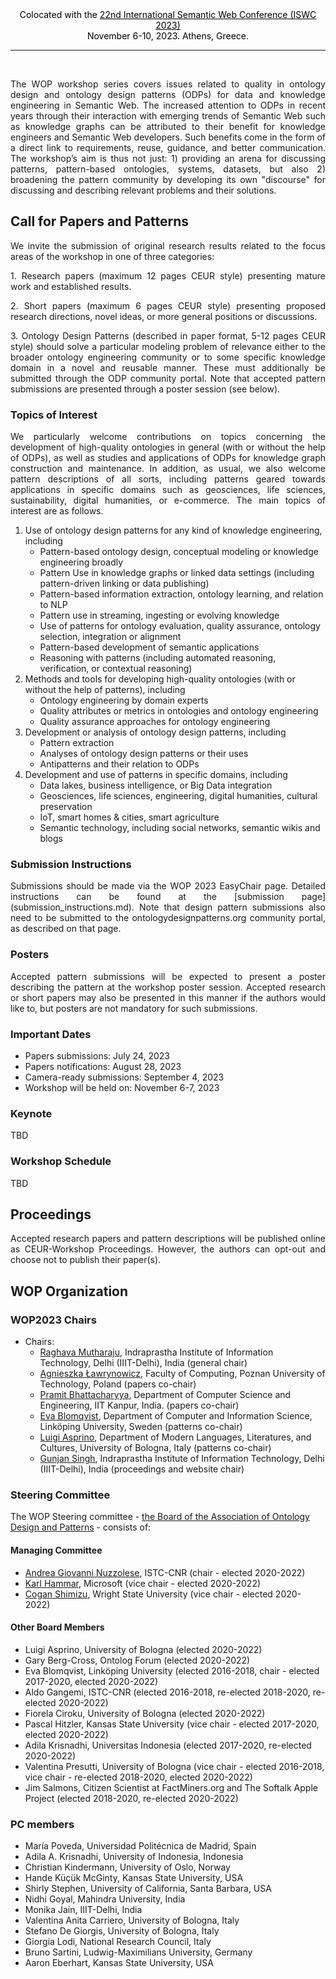 <center><span style="color:black;">Colocated with the <a href="https://iswc2023.semanticweb.org/" style="color:black;">22nd International Semantic Web Conference (ISWC 2023)</a></span><br><span style="color:black;"> November 6-10, 2023. Athens, Greece.</span></center><hr style="border-color: blue;"><br>

<p style="text-align: justify;">The WOP workshop series covers issues related to quality in ontology design and ontology design patterns (ODPs) for data and knowledge engineering in Semantic Web. The increased attention to ODPs in recent years through their interaction with emerging trends of Semantic Web such as knowledge graphs can be attributed to their benefit for knowledge engineers and Semantic Web developers. Such benefits come in the form of a direct link to requirements, reuse, guidance, and better communication. The workshop’s aim is thus not just: 1) providing an arena for discussing patterns, pattern-based ontologies, systems, datasets, but also 2) broadening the pattern community by developing its own "discourse" for discussing and describing relevant problems and their solutions.</p>


## Call for Papers and Patterns
<p style="text-align: justify;">We invite the submission of original research results related to the focus areas of the workshop in one of three categories:</p>

<p style="text-align: justify;">1. Research papers (maximum 12 pages CEUR style) presenting mature work and established results.</p>
<p style="text-align: justify;">2. Short papers (maximum 6 pages CEUR style) presenting proposed research directions, novel ideas, or more general positions or discussions.</p>
<p style="text-align: justify;">3. Ontology Design Patterns (described in paper format, 5-12 pages CEUR style) should solve a particular modeling problem of relevance either to the broader ontology engineering community or to some specific knowledge domain in a novel and reusable manner. These must additionally be submitted through the ODP community portal. Note that accepted pattern submissions are presented through a poster session (see below).</p>

### Topics of Interest
<p style="text-align: justify;">We particularly welcome contributions on topics concerning the development of high-quality ontologies in general (with or without the help of ODPs), as well as studies and applications of ODPs for knowledge graph construction and maintenance. In addition, as usual, we also welcome pattern descriptions of all sorts, including patterns geared towards applications in specific domains such as geosciences, life sciences, sustainability, digital humanities, or e-commerce. The main topics of interest are as follows.</p>

1. Use of ontology design patterns for any kind of knowledge engineering, including
	- Pattern-based ontology design, conceptual modeling or knowledge engineering broadly
	- Pattern Use in knowledge graphs or linked data settings (including pattern-driven linking or data publishing)
	- Pattern-based information extraction, ontology learning, and relation to NLP
	- Pattern use in streaming, ingesting or evolving knowledge
	- Use of patterns for ontology evaluation, quality assurance, ontology selection, integration or alignment
	- Pattern-based development of semantic applications
	- Reasoning with patterns (including automated reasoning, verification, or contextual reasoning)
2. Methods and tools for developing high-quality ontologies (with or without the help of patterns), including
	- Ontology engineering by domain experts
	- Quality attributes or metrics in ontologies and ontology engineering
	- Quality assurance approaches for ontology engineering
3. Development or analysis of ontology design patterns, including
	- Pattern extraction
	- Analyses of ontology design patterns or their uses
	- Antipatterns and their relation to ODPs
4. Development and use of patterns in specific domains, including
	- Data lakes, business intelligence, or Big Data integration
	- Geosciences, life sciences, engineering, digital humanities, cultural preservation
	- IoT, smart homes & cities, smart agriculture
	- Semantic technology, including social networks, semantic wikis and blogs


### Submission Instructions
<p style="text-align: justify;">Submissions should be made via the WOP 2023 EasyChair page. Detailed instructions can be found at the [submission page](submission_instructions.md). Note that design pattern submissions also need to be submitted to the ontologydesignpatterns.org community portal, as described on that page.</p>

### Posters
<p style="text-align: justify;">Accepted pattern submissions will be expected to present a poster describing the pattern at the workshop poster session. Accepted research or short papers may also be presented in this manner if the authors would like to, but posters are not mandatory for such submissions.</p>

### Important Dates
- Papers submissions: July 24, 2023 
- Papers notifications: August 28, 2023 
- Camera-ready submissions: September 4, 2023 
- Workshop will be held on: November 6-7, 2023

### Keynote
TBD

### Workshop Schedule
TBD

## Proceedings
<p style="text-align: justify;">Accepted research papers and pattern descriptions will be published online as CEUR-Workshop Proceedings. However, the authors can opt-out and choose not to publish their paper(s).</p>

## WOP Organization
### WOP2023 Chairs
* Chairs:
  * [Raghava Mutharaju](https://iiitd.ac.in/raghavam), Indraprastha Institute of Information Technology, Delhi (IIIT-Delhi), India (general chair)
  * [Agnieszka Ławrynowicz](http://www.cs.put.poznan.pl/alawrynowicz), Faculty of Computing, Poznan University of Technology, Poland (papers co-chair)
  * [Pramit Bhattacharyya](https://www.linkedin.com/in/pramit-bhattacharyya-9a4060122/), Department of Computer Science and Engineering, IIT Kanpur, India. (papers co-chair)
  * [Eva Blomqvist](https://www.evablomqvist.se/), Department of Computer and Information Science, Linköping University, Sweden (patterns co-chair)
  * [Luigi Asprino](http://luigiasprino.it/), Department of Modern Languages, Literatures, and Cultures, University of Bologna, Italy (patterns co-chair)
  * [Gunjan Singh](https://gunjansingh1.github.io/), Indraprastha Institute of Information Technology, Delhi (IIIT-Delhi), India (proceedings and website chair)

### Steering Committee
The WOP Steering committee - [the Board of the Association of Ontology Design and Patterns](http://ontologydesignpatterns.org/wiki/ODPA) - consists of: 
#### Managing Committee
* [Andrea Giovanni Nuzzolese](https://www.istc.cnr.it/it/people/andrea-giovanni-nuzzolese), ISTC-CNR (chair - elected 2020-2022)
* [Karl Hammar](https://karlhammar.com/), Microsoft (vice chair - elected 2020-2022)
* [Cogan Shimizu](https://coganshimizu.com/), Wright State University (vice chair - elected 2020-2022) 

#### Other Board Members
* Luigi Asprino, University of Bologna (elected 2020-2022)
* Gary Berg-Cross, Ontolog Forum (elected 2020-2022)
* Eva Blomqvist, Linköping University (elected 2016-2018, chair - elected 2017-2020, elected 2020-2022)
* Aldo Gangemi, ISTC-CNR (elected 2016-2018, re-elected 2018-2020, re-elected 2020-2022)
* Fiorela Ciroku, University of Bologna (elected 2020-2022)
* Pascal Hitzler, Kansas State University (vice chair - elected 2017-2020, elected 2020-2022)
* Adila Krisnadhi, Universitas Indonesia (elected 2017-2020, re-elected 2020-2022)
* Valentina Presutti, University of Bologna (vice chair - elected 2016-2018, vice chair - re-elected 2018-2020, elected 2020-2022)
* Jim Salmons, Citizen Scientist at FactMiners.org and The Softalk Apple Project (elected 2018-2020, re-elected 2020-2022)

### PC members
  - María Poveda, Universidad Politécnica de Madrid, Spain
  - Adila A. Krisnadhi, University of Indonesia, Indonesia
  - Christian Kindermann, University of Oslo, Norway
  - Hande Küçük McGinty, Kansas State University, USA
  - Shirly Stephen, University of California, Santa Barbara, USA
  - Nidhi Goyal, Mahindra University, India
  - Monika Jain, IIIT-Delhi, India
  - Valentina Anita Carriero, University of Bologna, Italy
  - Stefano De Giorgis, University of Bologna, Italy
  - Giorgia Lodi, National Research Council, Italy
  - Bruno Sartini, Ludwig-Maximilians University, Germany
  - Aaron Eberhart, Kansas State University, USA